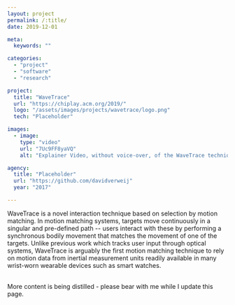 ```yaml
---
layout: project
permalink: /:title/
date: 2019-12-01

meta:
  keywords: ""

categories:
  - "project"
  - "software"
  - "research"

project:
  title: "WaveTrace"
  url: "https://chiplay.acm.org/2019/"
  logo: "/assets/images/projects/wavetrace/logo.png"
  tech: "Placeholder"

images:
  - image:
    type: "video"
    url: "7Uc9FF8yaVQ"
    alt: "Explainer Video, without voice-over, of the WaveTrace technique."

agency:
  title: "Placeholder"
  url: "https://github.com/davidverweij"
  year: "2017"

---
```

<p>
WaveTrace is a novel interaction technique based on selection by motion matching. In motion matching systems, targets move continuously in a singular and pre-defined path -- users interact with these by performing a synchronous bodily movement that matches the movement of one of the targets. Unlike previous work which tracks user input through optical systems, WaveTrace is arguably the first motion matching technique to rely on motion data from inertial measurement units readily available in many wrist-worn wearable devices such as smart watches.
</p>
<p>
<br/>
More content is being distilled - please <i class="fas fa-paw"></i> bear with me while I update this page.</p>
